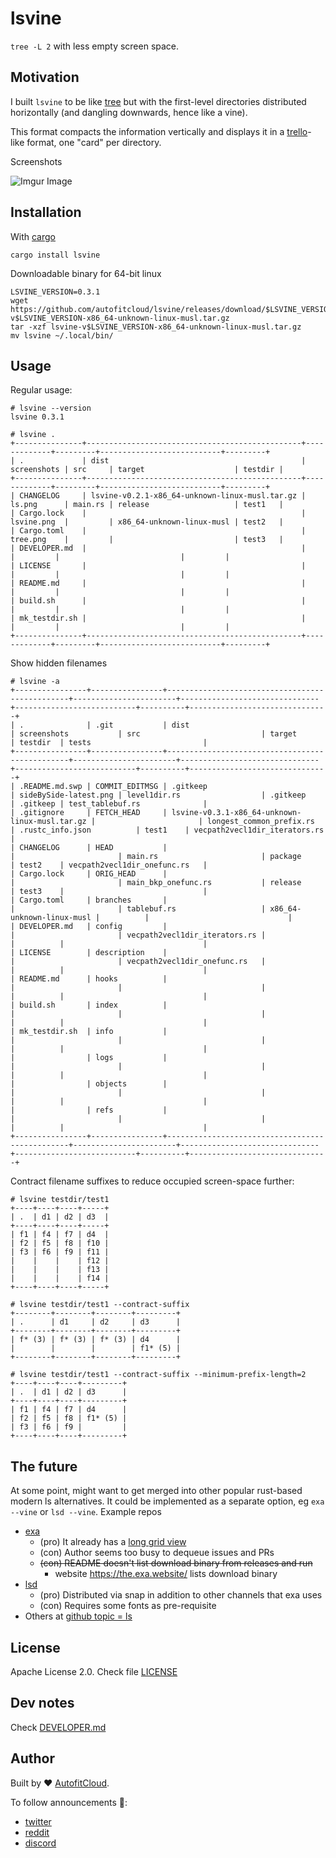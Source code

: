 # lsvine

`tree -L 2` with less empty screen space.


## Motivation

I built `lsvine` to be like [tree](https://en.wikipedia.org/wiki/Tree_(command)) but with the first-level directories distributed horizontally (and dangling downwards, hence like a vine).

This format compacts the information vertically and displays it in a [trello](https://trello.com/)-like format, one "card" per directory.

Screenshots

<!-- ![](screenshots/sideBySide.png?raw=true) -->

<!-- edit the image on imgur at https://imgur.com/a/CvTgoR7 in my shadi@autofitcloud.com account -->
![Imgur Image](http://i.imgur.com/5QYqemF.png)


## Installation

With [cargo](https://doc.rust-lang.org/cargo/)

```
cargo install lsvine
```

Downloadable binary for 64-bit linux

```
LSVINE_VERSION=0.3.1
wget https://github.com/autofitcloud/lsvine/releases/download/$LSVINE_VERSION/lsvine-v$LSVINE_VERSION-x86_64-unknown-linux-musl.tar.gz
tar -xzf lsvine-v$LSVINE_VERSION-x86_64-unknown-linux-musl.tar.gz
mv lsvine ~/.local/bin/
```


## Usage

Regular usage:

```
# lsvine --version
lsvine 0.3.1

# lsvine .
+---------------+------------------------------------------------+-------------+---------+---------------------------+---------+
| .             | dist                                           | screenshots | src     | target                    | testdir |
+---------------+------------------------------------------------+-------------+---------+---------------------------+---------+
| CHANGELOG     | lsvine-v0.2.1-x86_64-unknown-linux-musl.tar.gz | ls.png      | main.rs | release                   | test1   |
| Cargo.lock    |                                                | lsvine.png  |         | x86_64-unknown-linux-musl | test2   |
| Cargo.toml    |                                                | tree.png    |         |                           | test3   |
| DEVELOPER.md  |                                                |             |         |                           |         |
| LICENSE       |                                                |             |         |                           |         |
| README.md     |                                                |             |         |                           |         |
| build.sh      |                                                |             |         |                           |         |
| mk_testdir.sh |                                                |             |         |                           |         |
+---------------+------------------------------------------------+-------------+---------+---------------------------+---------+
```

Show hidden filenames

```
# lsvine -a
+----------------+----------------+------------------------------------------------+-----------------------+-------------------------------+---------------------------+----------+-------------------------------+
| .              | .git           | dist                                           | screenshots           | src                           | target                    | testdir  | tests                         |
+----------------+----------------+------------------------------------------------+-----------------------+-------------------------------+---------------------------+----------+-------------------------------+
| .README.md.swp | COMMIT_EDITMSG | .gitkeep                                       | sideBySide-latest.png | level1dir.rs                  | .gitkeep                  | .gitkeep | test_tablebuf.rs              |
| .gitignore     | FETCH_HEAD     | lsvine-v0.3.1-x86_64-unknown-linux-musl.tar.gz |                       | longest_common_prefix.rs      | .rustc_info.json          | test1    | vecpath2vecl1dir_iterators.rs |
| CHANGELOG      | HEAD           |                                                |                       | main.rs                       | package                   | test2    | vecpath2vecl1dir_onefunc.rs   |
| Cargo.lock     | ORIG_HEAD      |                                                |                       | main_bkp_onefunc.rs           | release                   | test3    |                               |
| Cargo.toml     | branches       |                                                |                       | tablebuf.rs                   | x86_64-unknown-linux-musl |          |                               |
| DEVELOPER.md   | config         |                                                |                       | vecpath2vecl1dir_iterators.rs |                           |          |                               |
| LICENSE        | description    |                                                |                       | vecpath2vecl1dir_onefunc.rs   |                           |          |                               |
| README.md      | hooks          |                                                |                       |                               |                           |          |                               |
| build.sh       | index          |                                                |                       |                               |                           |          |                               |
| mk_testdir.sh  | info           |                                                |                       |                               |                           |          |                               |
|                | logs           |                                                |                       |                               |                           |          |                               |
|                | objects        |                                                |                       |                               |                           |          |                               |
|                | refs           |                                                |                       |                               |                           |          |                               |
+----------------+----------------+------------------------------------------------+-----------------------+-------------------------------+---------------------------+----------+-------------------------------+
```

Contract filename suffixes to reduce occupied screen-space further:

```
# lsvine testdir/test1
+----+----+----+-----+
| .  | d1 | d2 | d3  |
+----+----+----+-----+
| f1 | f4 | f7 | d4  |
| f2 | f5 | f8 | f10 |
| f3 | f6 | f9 | f11 |
|    |    |    | f12 |
|    |    |    | f13 |
|    |    |    | f14 |
+----+----+----+-----+

# lsvine testdir/test1 --contract-suffix
+--------+--------+--------+---------+
| .      | d1     | d2     | d3      |
+--------+--------+--------+---------+
| f* (3) | f* (3) | f* (3) | d4      |
|        |        |        | f1* (5) |
+--------+--------+--------+---------+

# lsvine testdir/test1 --contract-suffix --minimum-prefix-length=2
+----+----+----+---------+
| .  | d1 | d2 | d3      |
+----+----+----+---------+
| f1 | f4 | f7 | d4      |
| f2 | f5 | f8 | f1* (5) |
| f3 | f6 | f9 |         |
+----+----+----+---------+
```


## The future

At some point, might want to get merged into other popular rust-based modern ls alternatives.
It could be implemented as a separate option, eg `exa --vine` or `lsd --vine`. Example repos

- [exa](https://github.com/ogham/exa)
    - (pro) It already has a [long grid view](https://the.exa.website/features/long-view#long-grid)
    - (con) Author seems too busy to dequeue issues and PRs
    - ~~(con) README doesn't list download binary from releases and run~~
        - website https://the.exa.website/ lists download binary
- [lsd](https://github.com/Peltoche/lsd)
    - (pro) Distributed via snap in addition to other channels that exa uses
    - (con) Requires some fonts as pre-requisite
- Others at [github topic = ls](https://github.com/topics/ls)



## License

Apache License 2.0. Check file [LICENSE](LICENSE)



## Dev notes

Check [DEVELOPER.md](DEVELOPER.md)


## Author

Built by ❤ [AutofitCloud](https://www.autofitcloud.com).

To follow announcements 📢:

- [twitter](https://twitter.com/autofitcloud)
- [reddit](https://www.reddit.com/r/autofitcloud)
- [discord](https://discord.gg/56zmfDc)
